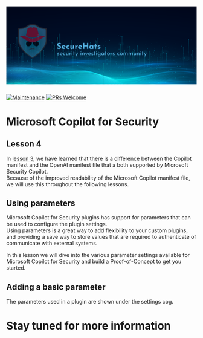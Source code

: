 ![logo](/images/sh-banner.png)
=========
[![Maintenance](https://img.shields.io/maintenance/yes/2024.svg?style=flat-square)]()
[![PRs Welcome](https://img.shields.io/badge/PRs-welcome-brightgreen.svg?style=flat-square)](http://makeapullrequest.com)</br>

# Microsoft Copilot for Security

## Lesson 4

In [lesson 3](/Lesson%203/README.md), we have learned that there is a difference between the Copilot manifest and the OpenAI manifest file that a both supported by Microsoft Security Copilot.  
Because of the improved readability of the Microsoft Copilot manifest file, we will use this throughout the following lessons.

## Using parameters

Microsoft Copilot for Security plugins has support for parameters that can be used to configure the plugin settings.  
Using parameters is a great way to add flexibility to your custom plugins, and providing a save way to store values that are required to authenticate of communicate with external systems.

In this lesson we will dive into the various parameter settings available for Microsoft Copilot for Security and build a Proof-of-Concept to get you started.

## Adding a basic parameter

The parameters used in a plugin are shown under the settings cog.



# Stay tuned for more information
